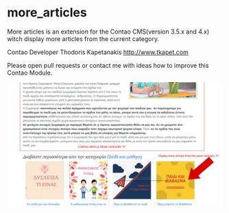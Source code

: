 # more_articles
More articles is an extension for the Contao CMS(version 3.5.x and 4.x) witch display more articles from the current category.

Contao Developer
Thodoris Kapetanakis http://www.tkapet.com

Please open pull requests or contact me with ideas how to improve this Contao Module.


![Alt text](/screenshot1.jpg?raw=true)

